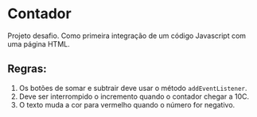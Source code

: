 # Contador

Projeto desafio. Como  primeira integração de um código Javascript com uma página HTML.

## Regras:

1. Os botões de somar e subtrair deve usar o método `addEventListener`.
2. Deve ser interrompido o incremento quando o contador chegar a 10C.
3. O texto muda a cor para vermelho quando o número for negativo.